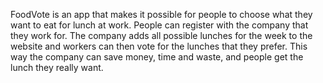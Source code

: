 FoodVote is an app that makes it possible for people to choose what they want to
eat for lunch at work. People can register with the company that they work for.
The company adds all possible lunches for the week to the website and workers can
then vote for the lunches that they prefer. This way the company can save money,
time and waste, and people get the lunch they really want.

